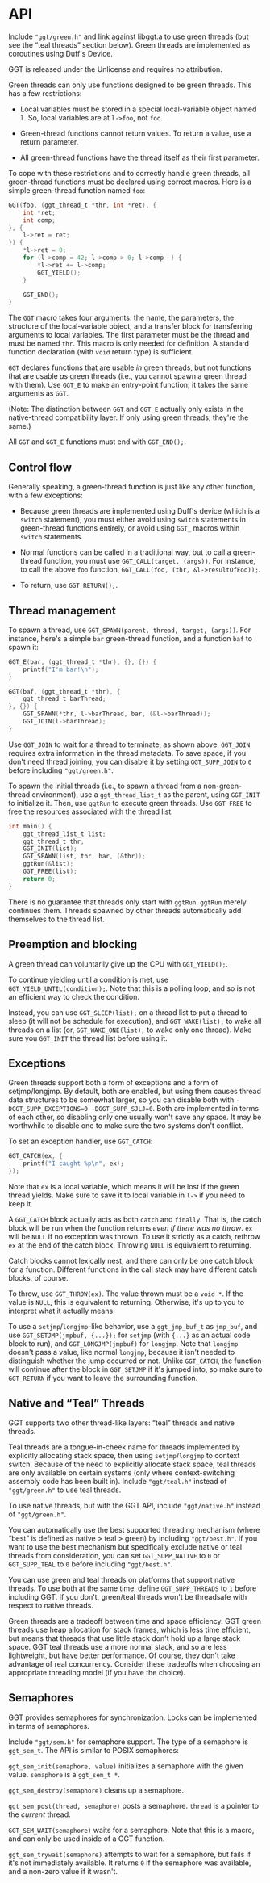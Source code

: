 # API

Include `"ggt/green.h"` and link against libggt.a to use green threads (but see
the “teal threads” section below). Green threads are implemented as coroutines
using Duff's Device.

GGT is released under the Unlicense and requires no attribution.

Green threads can only use functions designed to be green threads. This has a
few restrictions:

 * Local variables must be stored in a special local-variable object named `l`.
   So, local variables are at `l->foo`, not `foo`.

 * Green-thread functions cannot return values. To return a value, use a return
   parameter.

 * All green-thread functions have the thread itself as their first parameter.

To cope with these restrictions and to correctly handle green threads, all
green-thread functions must be declared using correct macros. Here is a simple
green-thread function named `foo`:

```c
GGT(foo, (ggt_thread_t *thr, int *ret), {
    int *ret;
    int comp;
}, {
    l->ret = ret;
}) {
    *l->ret = 0;
    for (l->comp = 42; l->comp > 0; l->comp--) {
        *l->ret += l->comp;
        GGT_YIELD();
    }

    GGT_END();
}
```

The `GGT` macro takes four arguments: the name, the parameters, the structure of
the local-variable object, and a transfer block for transferring arguments to
local variables. The first parameter must be the thread and must be named `thr`.
This macro is only needed for definition. A standard function declaration (with
`void` return type) is sufficient.

`GGT` declares functions that are usable *in* green threads, but not functions
that are usable *as* green threads (i.e., you cannot spawn a green thread with
them). Use `GGT_E` to make an entry-point function; it takes the same arguments
as `GGT`.

(Note: The distinction between `GGT` and `GGT_E` actually only exists in the
native-thread compatibility layer. If only using green threads, they're the
same.)

All `GGT` and `GGT_E` functions must end with `GGT_END();`.


## Control flow

Generally speaking, a green-thread function is just like any other function,
with a few exceptions:

 * Because green threads are implemented using Duff's device (which is a
   `switch` statement), you must either avoid using `switch` statements in
   green-thread functions entirely, or avoid using `GGT_` macros within `switch`
   statements.

 * Normal functions can be called in a traditional way, but to call a
   green-thread function, you must use `GGT_CALL(target, (args))`. For instance,
   to call the above `foo` function, `GGT_CALL(foo, (thr, &l->resultOfFoo));`.

 * To return, use `GGT_RETURN();`.


## Thread management

To spawn a thread, use `GGT_SPAWN(parent, thread, target, (args))`. For
instance, here's a simple `bar` green-thread function, and a function `baf` to
spawn it:

```c
GGT_E(bar, (ggt_thread_t *thr), {}, {}) {
    printf("I'm bar!\n");
}

GGT(baf, (ggt_thread_t *thr), {
    ggt_thread_t barThread;
}, {}) {
    GGT_SPAWN(*thr, l->barThread, bar, (&l->barThread));
    GGT_JOIN(l->barThread);
}
```

Use `GGT_JOIN` to wait for a thread to terminate, as shown above. `GGT_JOIN`
requires extra information in the thread metadata. To save space, if you don't
need thread joining, you can disable it by setting `GGT_SUPP_JOIN` to `0` before
including `"ggt/green.h"`.

To spawn the initial threads (i.e., to spawn a thread from a non-green-thread
environment), use a `ggt_thread_list_t` as the parent, using `GGT_INIT` to
initialize it. Then, use `ggtRun` to execute green threads. Use `GGT_FREE` to
free the resources associated with the thread list.

```c
int main() {
    ggt_thread_list_t list;
    ggt_thread_t thr;
    GGT_INIT(list);
    GGT_SPAWN(list, thr, bar, (&thr));
    ggtRun(&list);
    GGT_FREE(list);
    return 0;
}
```

There is no guarantee that threads only start with `ggtRun`. `ggtRun` merely
continues them. Threads spawned by other threads automatically add themselves to
the thread list.


## Preemption and blocking

A green thread can voluntarily give up the CPU with `GGT_YIELD();`.

To continue yielding until a condition is met, use
`GGT_YIELD_UNTIL(condition);`. Note that this is a polling loop, and so is not
an efficient way to check the condition.

Instead, you can use `GGT_SLEEP(list);` on a thread list to put a thread to
sleep (it will not be schedule for execution), and `GGT_WAKE(list);` to wake all
threads on a list (or, `GGT_WAKE_ONE(list);` to wake only one thread). Make sure
you `GGT_INIT` the thread list before using it.


## Exceptions

Green threads support both a form of exceptions and a form of setjmp/longjmp. By
default, both are enabled, but using them causes thread data structures to be
somewhat larger, so you can disable both with `-DGGT_SUPP_EXCEPTIONS=0
-DGGT_SUPP_SJLJ=0`. Both are implemented in terms of each other, so disabling
only one usually won't save any space. It may be worthwhile to disable one to
make sure the two systems don't conflict.

To set an exception handler, use `GGT_CATCH`:

```c
GGT_CATCH(ex, {
    printf("I caught %p\n", ex);
});
```

Note that `ex` is a local variable, which means it will be lost if the green
thread yields. Make sure to save it to local variable in `l->` if you need to
keep it.

A `GGT_CATCH` block actually acts as both `catch` and `finally`. That is, the
catch block will be run when the function returns *even if there was no throw*.
`ex` will be `NULL` if no exception was thrown. To use it strictly as a catch,
rethrow `ex` at the end of the catch block. Throwing `NULL` is equivalent to
returning.

Catch blocks cannot lexically nest, and there can only be one catch block for a
function. Different functions in the call stack may have different catch blocks,
of course.

To throw, use `GGT_THROW(ex)`. The value thrown must be a `void *`. If the value
is `NULL`, this is equivalent to returning. Otherwise, it's up to you to
interpret what it actually means.

To use a `setjmp`/`longjmp`-like behavior, use a `ggt_jmp_buf_t` as `jmp_buf`,
and use `GGT_SETJMP(jmpbuf, {...});` for `setjmp` (with `{...}` as an actual
code block to run), and `GGT_LONGJMP(jmpbuf)` for `longjmp`. Note that `longjmp`
doesn't pass a value, like normal `longjmp`, because it isn't needed to
distinguish whether the jump occurred or not. Unlike `GGT_CATCH`, the function
will continue after the block in `GGT_SETJMP` if it's jumped into, so make sure
to `GGT_RETURN` if you want to leave the surrounding function.


## Native and “Teal” Threads

GGT supports two other thread-like layers: “teal” threads and native threads.

Teal threads are a tongue-in-cheek name for threads implemented by explicitly
allocating stack space, then using `setjmp`/`longjmp` to context switch. Because
of the need to explicitly allocate stack space, teal threads are only available
on certain systems (only where context-switching assembly code has been built
in). Include `"ggt/teal.h"` instead of `"ggt/green.h"` to use teal threads.

To use native threads, but with the GGT API, include `"ggt/native.h"` instead of
`"ggt/green.h"`.

You can automatically use the best supported threading mechanism (where “best”
is defined as native > teal > green) by including `"ggt/best.h"`. If you want to
use the best mechanism but specifically exclude native or teal threads from
consideration, you can set `GGT_SUPP_NATIVE` to `0` or `GGT_SUPP_TEAL` to `0`
before including `"ggt/best.h"`.

You can use green and teal threads on platforms that support native threads. To
use both at the same time, define `GGT_SUPP_THREADS` to `1` before including
GGT. If you don't, green/teal threads won't be threadsafe with respect to native
threads.

Green threads are a tradeoff between time and space efficiency. GGT green
threads use heap allocation for stack frames, which is less time efficient, but
means that threads that use little stack don't hold up a large stack space. GGT
teal threads use a more normal stack, and so are less lightweight, but have
better performance. Of course, they don't take advantage of real concurrency.
Consider these tradeoffs when choosing an appropriate threading model (if you
have the choice).


## Semaphores

GGT provides semaphores for synchronization. Locks can be implemented in terms
of semaphores.

Include `"ggt/sem.h"` for semaphore support. The type of a semaphore is
`ggt_sem_t`. The API is similar to POSIX semaphores:

`ggt_sem_init(semaphore, value)` initializes a semaphore with the given value.
`semaphore` is a `ggt_sem_t *`.

`ggt_sem_destroy(semaphore)` cleans up a semaphore.

`ggt_sem_post(thread, semaphore)` posts a semaphore. `thread` is a pointer to
the *current* thread.

`GGT_SEM_WAIT(semaphore)` waits for a semaphore. Note that this is a macro, and
can only be used inside of a GGT function.

`ggt_sem_trywait(semaphore)` attempts to wait for a semaphore, but fails if it's
not immediately available. It returns `0` if the semaphore was available, and a
non-zero value if it wasn't.

